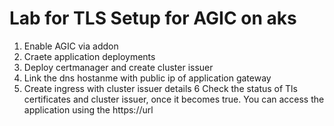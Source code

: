 # Lab for TLS Setup for AGIC on aks
1. Enable AGIC via addon
2. Craete application deployments
3. Deploy certmanager and create cluster issuer
4. Link the dns hostanme with public ip of application gateway
5. Create ingress with cluster issuer details 
6 Check the status of Tls certificates and cluster issuer, once it becomes true. You can access the application using the https://url




